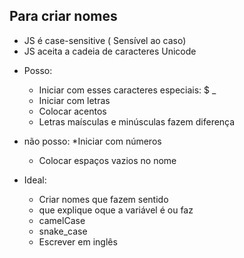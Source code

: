 ## Para criar nomes

* JS é case-sensitive ( Sensível ao caso)
* JS aceita a cadeia de caracteres Unicode

- Posso:
    * Iniciar com esses caracteres especiais: $ _
    * Iniciar com letras
    * Colocar acentos
    * Letras maísculas e minúsculas fazem diferença

- não posso:
    *Iniciar com números
    * Colocar espaços vazios no nome

- Ideal:
    * Criar nomes que fazem sentido
    * que explique oque a variável é ou faz
    * camelCase
    * snake_case
    * Escrever em inglês